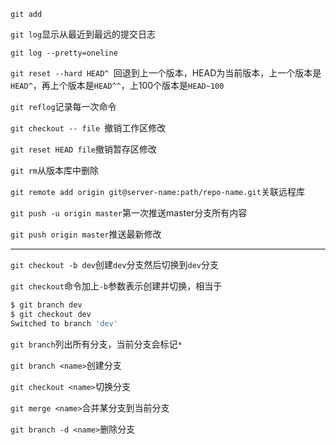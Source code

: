 `git add`

`git log`显示从最近到最远的提交日志

`git log --pretty=oneline`

`git reset --hard HEAD^ `回退到上一个版本，HEAD为当前版本，上一个版本是`HEAD^`，再上个版本是`HEAD^^`，上100个版本是`HEAD~100`

`git reflog`记录每一次命令

`git checkout -- file `撤销工作区修改

`git reset HEAD file`撤销暂存区修改

`git rm`从版本库中删除

`git remote add origin git@server-name:path/repo-name.git`关联远程库

`git push -u origin master`第一次推送master分支所有内容

`git push origin master`推送最新修改

---

`git checkout -b dev`创建`dev`分支然后切换到`dev`分支

`git checkout`命令加上`-b`参数表示创建并切换，相当于

```bash
$ git branch dev
$ git checkout dev
Switched to branch 'dev'
```

`git branch`列出所有分支，当前分支会标记`*`

`git branch <name>`创建分支

`git checkout <name>`切换分支

`git merge <name>`合并某分支到当前分支

`git branch -d <name>`删除分支

